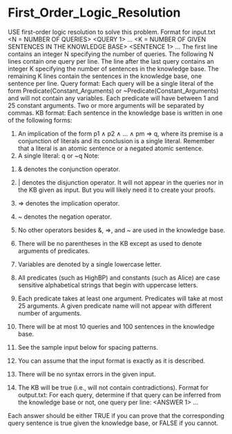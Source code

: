 # First_Order_Logic_Resolution

USE first-order logic resolution to solve this problem.
Format for input.txt
<N = NUMBER OF QUERIES>
<QUERY 1>
...
<QUERY N>
<K = NUMBER OF GIVEN SENTENCES IN THE KNOWLEDGE BASE>
<SENTENCE 1>
...
<SENTENCE K>
The first line contains an integer N specifying the number of queries. The following N lines contain one query per line. The line after the last query contains an integer K specifying the number of sentences in the knowledge base. The remaining K lines contain the sentences in the knowledge base, one sentence per line.
Query format: Each query will be a single literal of the form Predicate(Constant_Arguments) or ~Predicate(Constant_Arguments) and will not contain any variables. Each predicate will have between 1 and 25 constant arguments. Two or more arguments will be separated by commas.
KB format: Each sentence in the knowledge base is written in one of the following forms:
1) An implication of the form p1 ∧ p2 ∧ ... ∧ pm ⇒ q, where its premise is a conjunction of literals and its conclusion is a single literal. Remember that a literal is an atomic sentence
or a negated atomic sentence.
2) A single literal: q or ~q
Note:
1. & denotes the conjunction operator.
2. | denotes the disjunction operator. It will not appear in the queries nor in the KB given as
input. But you will likely need it to create your proofs.
3. => denotes the implication operator.
4. ~ denotes the negation operator.
5. No other operators besides &, =>, and ~ are used in the knowledge base.
6. There will be no parentheses in the KB except as used to denote arguments of predicates.
 
7. Variables are denoted by a single lowercase letter.
8. All predicates (such as HighBP) and constants (such as Alice) are case sensitive
alphabetical strings that begin with uppercase letters.
9. Each predicate takes at least one argument. Predicates will take at most 25 arguments. A
given predicate name will not appear with different number of arguments.
10. There will be at most 10 queries and 100 sentences in the knowledge base.
11. See the sample input below for spacing patterns.
12. You can assume that the input format is exactly as it is described.
13. There will be no syntax errors in the given input.
14. The KB will be true (i.e., will not contain contradictions).
Format for output.txt:
For each query, determine if that query can be inferred from the knowledge base or not, one query per line:
<ANSWER 1>
...
<ANSWER N>
Each answer should be either TRUE if you can prove that the corresponding query sentence is true given the knowledge base, or FALSE if you cannot.
